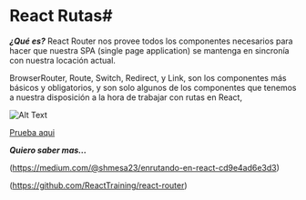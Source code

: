 # React Rutas#

***¿Qué es?***
React Router nos provee todos los componentes necesarios para hacer que nuestra SPA (single page application) se mantenga en sincronía con nuestra locación actual.

BrowserRouter, Route, Switch, Redirect, y Link, son los componentes más básicos y obligatorios, y son solo algunos de los componentes que tenemos a nuestra disposición a la hora de trabajar con rutas en React,

![Alt Text](https://css-tricks.com/wp-content/uploads/2016/03/browserhistory.gif)

[Prueba aqui](https://repl.it/@EduDevf/reactrouterapp "replit")



***Quiero saber mas...***

(https://medium.com/@shmesa23/enrutando-en-react-cd9e4ad6e3d3)

(https://github.com/ReactTraining/react-router)
